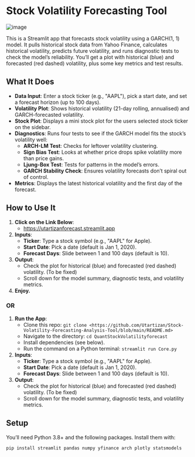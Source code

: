 # Stock Volatility Forecasting Tool
![image](https://i.ibb.co/qLW8VCVN/u-1126137439-3929098091-fm-253-app-138-f-JPEG-1.jpg)

This is a Streamlit app that forecasts stock volatility using a GARCH(1, 1) model. It pulls historical stock data from Yahoo Finance, calculates historical volatility, predicts future volatility, and runs diagnostic tests to check the model’s reliability. You’ll get a plot with historical (blue) and forecasted (red dashed) volatility, plus some key metrics and test results.

## What It Does

- **Data Input**: Enter a stock ticker (e.g., "AAPL"), pick a start date, and set a forecast horizon (up to 100 days).
- **Volatility Plot**: Shows historical volatility (21-day rolling, annualised) and GARCH-forecasted volatility.
- **Stock Plot**: Displays a mini stock plot for the users selected stock ticker on the sidebar.
- **Diagnostics**: Runs four tests to see if the GARCH model fits the stock’s volatility well:
  - **ARCH-LM Test**: Checks for leftover volatility clustering.
  - **Sign Bias Test**: Looks at whether price drops spike volatility more than price gains.
  - **Ljung-Box Test**: Tests for patterns in the model’s errors.
  - **GARCH Stability Check**: Ensures volatility forecasts don’t spiral out of control.
- **Metrics**: Displays the latest historical volatility and the first day of the forecast.

## How to Use It
1. **Click on the Link Below**:
   - https://utartizanforecast.streamlit.app
2. **Inputs**:
   - **Ticker**: Type a stock symbol (e.g., "AAPL" for Apple).
   - **Start Date**: Pick a date (default is Jan 1, 2020).
   - **Forecast Days**: Slide between 1 and 100 days (default is 10).
3. **Output**:
   - Check the plot for historical (blue) and forecasted (red dashed) volatility. (To be fixed)
   - Scroll down for the model summary, diagnostic tests, and volatility metrics.
4. **Enjoy.**

### OR 


1. **Run the App**:
   - Clone this repo: `git clone <https://github.com/Utartizan/Stock-Volatility-Forecasting-Analysis-Tool/blob/main/README.md>`
   - Navigate to the directory: `cd QuantStockVolatilityforecast`
   - Install dependencies (see below).
   - Run the command on a Python terminal: `streamlit run Core.py`
2. **Inputs**:
   - **Ticker**: Type a stock symbol (e.g., "AAPL" for Apple).
   - **Start Date**: Pick a date (default is Jan 1, 2020).
   - **Forecast Days**: Slide between 1 and 100 days (default is 10).
3. **Output**:
   - Check the plot for historical (blue) and forecasted (red dashed) volatility. (To be fixed)
   - Scroll down for the model summary, diagnostic tests, and volatility metrics.

## Setup

You’ll need Python 3.8+ and the following packages. Install them with:

```bash
pip install streamlit pandas numpy yfinance arch plotly statsmodels
